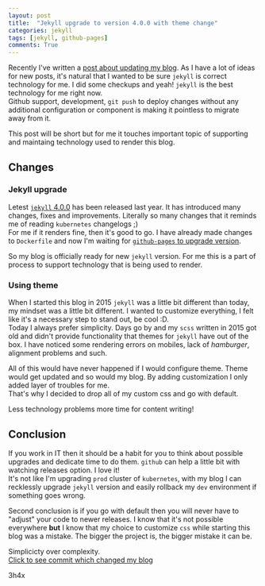 ```yaml
---
layout: post
title:  "Jekyll upgrade to version 4.0.0 with theme change"
categories: jekyll
tags: [jekyll, github-pages]
comments: True
---
```


Recently I've written a [post about updating my blog](https://3h4x.github.io/jekyll/2019/08/26/blog-update.html).
As I have a lot of ideas for new posts, it's natural that I wanted to be sure `jekyll` is correct technology for me.
I did some checkups and yeah! `jekyll` is the best technology for me right now.   
Github support, development, `git push` to deploy changes without any additional configuration or component is making it 
pointless to migrate away from it.

This post will be short but for me it touches important topic of supporting and maintaing technology used to render this
blog.

<!-- readmore -->

## Changes

### Jekyll upgrade
Letest [`jekyll` 4.0.0](https://github.com/jekyll/jekyll/releases/tag/v4.0.0) has been released last year.
It has introduced many changes, fixes and improvements. Literally so many changes that it reminds me of reading 
`kubernetes` changelogs ;)  
For me if it renders fine, then it's good to go. I have already made changes to `Dockerfile` and now I'm waiting for
[`github-pages` to upgrade version](https://pages.github.com/versions/).  

So my blog is officially ready for new `jekyll` version. For me this is a part of process to support technology 
that is being used to render. 

### Using theme
When I started this blog in 2015 `jekyll` was a little bit different than today, my mindset was a little bit different.
I wanted to customize everything, I felt like it's a necessary step to stand out, be cool :D.  
Today I always prefer simplicity. Days go by and my `scss` written in 2015 got old and didn't provide functionality
that themes for `jekyll` have out of the box. I have noticed some rendering errors on mobiles, lack of _hamburger_,
alignment problems and such.  

All of this would have never happened if I would configure theme. Theme would get updated and so would my blog. By
adding customization I only added layer of troubles for me.  
That's why I decided to drop all of my custom css and go with default. 

Less technology problems more time for content writing!

## Conclusion

If you work in IT then it should be a habit for you to think about possible upgrades and dedicate time to do them. 
`github` can help a little bit with watching releases option. I love it!  
It's not like I'm upgrading `prod` cluster of `kubernetes`, with my blog I can recklessly upgrade `jekyll` version and 
easily rollback my `dev` environment if something goes wrong.  

Second conclusion is if you go with default then you will never have to "adjust" your code to newer releases. I know
that it's not possible everywhere **but** I know that my choice to customize `css` while starting this blog was a 
mistake. The bigger the project is, the bigger mistake it can be.

Simplicicty over complexity.  
[Click to see commit which changed my blog](https://github.com/3h4x/3h4x.github.io/commit/374e1b80c2e74dc47600738a674682f5b2a7ffc9) 

3h4x


